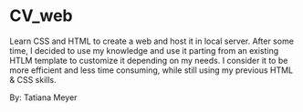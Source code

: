 # CV_web

Learn CSS and HTML to create a web and host it in local server.
After some time, I decided to use my knowledge and use it parting from an existing HTLM template to customize it depending on my needs. I consider it to be more efficient and less time consuming, while still using my previous HTML & CSS skills.

By: Tatiana Meyer

